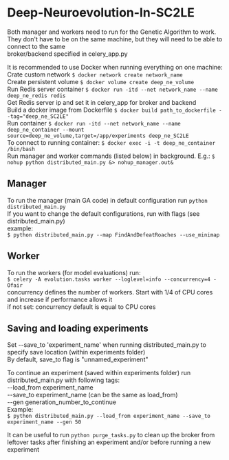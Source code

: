 # Deep-Neuroevolution-In-SC2LE

Both manager and workers need to run for the Genetic Algorithm to work.  
They don't have to be on the same machine, but they will need to be able to connect to the same  
broker/backend specified in celery_app.py  

It is recommended to use Docker when running everything on one machine:  
	Crate custom network `$ docker network create network_name`  
	Create persistent volume `$ docker volume create deep_ne_volume`  
	Run Redis server container `$ docker run -itd --net network_name --name deep_ne_redis redis`  
	Get Redis server ip and set it in celery_app for broker and backend  
	Build a docker image from Dockerfile `$ docker build path_to_dockerfile --tag="deep_ne_SC2LE"`  
	Run container `$ docker run -itd --net network_name --name deep_ne_container --mount source=deep_ne_volume,target=/app/experiments deep_ne_SC2LE`  
	To connect to running container: `$ docker exec -i -t deep_ne_container /bin/bash`  
	Run manager and worker commands (listed below) in background. E.g.: `$ nohup python distributed_main.py &> nohup_manager.out&`  

## Manager  
To run the manager (main GA code) in default configuration run `python distributed_main.py`  
If you want to change the default configurations, run with flags (see distributed_main.py)  
example:  
`$ python distributed_main.py --map FindAndDefeatRoaches --use_minimap`  

## Worker  
To run the workers (for model evaluations) run:  
`$ celery -A evolution.tasks worker --loglevel=info --concurrency=4 -Ofair`  
	concurrency defines the number of workers. Start with 1/4 of CPU cores and increase if performance allows it  
	if not set: concurrency default is equal to CPU cores  


## Saving and loading experiments  
Set --save_to 'experiment_name' when running distributed_main.py to specify save location (within experiments folder)  
By default, save_to flag is "unnamed_experiment"  

To continue an experiment (saved within experiments folder) run distributed_main.py with following tags:  
--load_from experiment_name  
--save_to experiment_name (can be the same as load_from)  
--gen generation_number_to_continue  
Example:  
`$ python distributed_main.py --load_from experiment_name --save_to experiment_name --gen 50`  

It can be useful to run `python purge_tasks.py` to clean up the broker from leftover tasks after finishing an experiment and/or before running a new experiment
